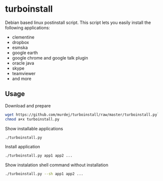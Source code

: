 turboinstall
============

Debian based linux postinstall script. 
This script lets you easily install the following applications:

 - clementine
 - dropbox
 - esmska
 - google earth
 - google chrome and google talk plugin
 - oracle java
 - skype
 - teamviewer
 - and more
  
Usage
-----

Download and prepare

```bash
wget https://github.com/murdej/turboinstall/raw/master/turboinstall.py`
chmod a+x turboinstall.py
```
Show installable applications

```bash
./turboinstall.py
```
Install application

```bash
./turboinstall.py app1 app2 ...
```

Show instalation shell command without installation

```bash
./turboinstall.py --sh app1 app2 ...
```


